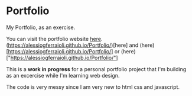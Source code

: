 # Portfolio
My Portfolio, as an exercise.

You can visit the portfolio website [here]("https://alessiogferraioli.github.io/Portfolio/"). (https://alessiogferraioli.github.io/Portfolio/)[here] and (here)[https://alessiogferraioli.github.io/Portfolio/] or (here)["https://alessiogferraioli.github.io/Portfolio/"]

This is a **work in progress** for a personal portfolio project that I'm building as an excercise while I'm learning web design.

The code is very messy since I am very new to html css and javascript.